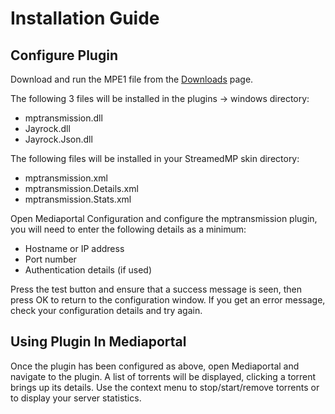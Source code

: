 # Installation Guide #

## Configure Plugin ##

Download and run the MPE1 file from the [Downloads](http://code.google.com/p/mp-transmission/downloads/list) page.

The following 3 files will be installed in the plugins -> windows directory:

  * mptransmission.dll
  * Jayrock.dll
  * Jayrock.Json.dll

The following files will be installed in your StreamedMP skin directory:

  * mptransmission.xml
  * mptransmission.Details.xml
  * mptransmission.Stats.xml

Open Mediaportal Configuration and configure the mptransmission plugin, you will need to enter the following details as a minimum:

  * Hostname or IP address
  * Port number
  * Authentication details (if used)

Press the test button and ensure that a success message is seen, then press OK to return to the configuration window. If you get an error message, check your configuration details and try again.

## Using Plugin In Mediaportal ##

Once the plugin has been configured as above, open Mediaportal and navigate to the plugin. A list of torrents will be displayed, clicking a torrent brings up its details. Use the context menu to stop/start/remove torrents or to display your server statistics.